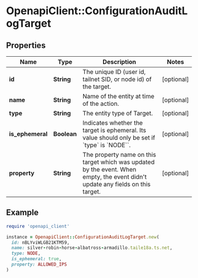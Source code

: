 # OpenapiClient::ConfigurationAuditLogTarget

## Properties

| Name | Type | Description | Notes |
| ---- | ---- | ----------- | ----- |
| **id** | **String** | The unique ID (user id, tailnet SID, or node id) of the target. | [optional] |
| **name** | **String** | Name of the entity at time of the action. | [optional] |
| **type** | **String** | The entity type of Target. | [optional] |
| **is_ephemeral** | **Boolean** | Indicates whether the target is ephemeral. Its value should only be set if &#x60;type&#x60; is &#x60;NODE&#x60;&#x60;. | [optional] |
| **property** | **String** | The property name on this target which was updated by the event. When empty, the event didn&#39;t update any fields on this target. | [optional] |

## Example

```ruby
require 'openapi_client'

instance = OpenapiClient::ConfigurationAuditLogTarget.new(
  id: nBLYviWLGB21KTM59,
  name: silver-robin-horse-albatross-armadillo.taile18a.ts.net,
  type: NODE,
  is_ephemeral: true,
  property: ALLOWED_IPS
)
```

